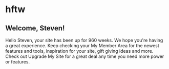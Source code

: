 # hftw
## Welcome, Steven!
Hello Steven, your site has been up for 960 weeks. We hope you're having a great experience. Keep checking your My Member Area for the newest features and tools, inspiration for your site, gift giving ideas and more. Check out Upgrade My Site for a great deal any time you need more power or features.
